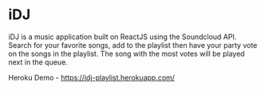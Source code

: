 # iDJ
iDJ is a music application built on ReactJS using the Soundcloud API. Search for your favorite songs, add to the playlist then have your party vote on the songs in the playlist. The song with the most votes will be played next in the queue.

Heroku Demo - https://idj-playlist.herokuapp.com/
